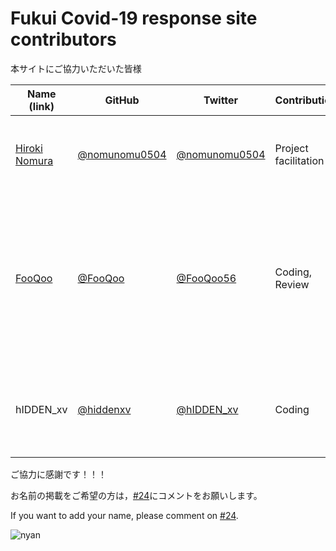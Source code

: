 Fukui Covid-19 response site contributors
============================================

本サイトにご協力いただいた皆様

| Name (link) | GitHub | Twitter | Contribution | Remarks |
| --- | --- | --- | --- | --- |
| [Hiroki Nomura](https://www.nomunomu0504.work/portfolio) | [@nomunomu0504](https://github.com/nomunomu0504) | [@nomunomu0504](https://twitter.com/nomunomu0504) | Project facilitation | とにかく地元に貢献できればOKの精神 |
| [FooQoo](https://fooqoo.github.io/) | [@FooQoo](https://github.com/fooqoo) | [@FooQoo56](https://twitter.com/FooQoo56) | Coding, Review | 元福井高専生で現在都内IT企業に所属してます。少しでも地元に貢献できればと参加いたしました |
| hIDDEN_xv | [@hiddenxv](https://github.com/hiddenxv) | [@hIDDEN_xv](https://twitter.com/hIDDEN_xv) | Coding | 修正・機能追加などなど、何かあれば相談ください。 |


ご協力に感謝です！！！

お名前の掲載をご希望の方は，[#24](https://github.com/nomunomu0504/covid19/issues/24)にコメントをお願いします。

If you want to add your name, please comment on [#24](https://github.com/nomunomu0504/covid19/issues/24).

![nyan](https://i.gyazo.com/f04e7468ea6e4bb6e87f6817fea980f9.gif)
